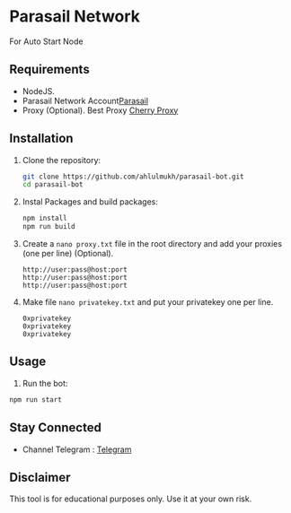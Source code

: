 # Parasail Network

For Auto Start Node

## Requirements

- NodeJS.
- Parasail Network Account[Parasail](https://www.parasail.network/season?refer=MHgwZjZmQTM0NTQ2ZTM3QTk1QjJlMDE1MjA2OEYzNDI4M2VFQTNlRDY3)
- Proxy (Optional). Best Proxy [Cherry Proxy](https://center.cherryproxy.com/Login/Register?invite=029ad2d3)

## Installation

1. Clone the repository:

   ```sh
   git clone https://github.com/ahlulmukh/parasail-bot.git
   cd parasail-bot
   ```

2. Instal Packages and build packages:

   ```sh
   npm install
   npm run build
   ```

3. Create a `nano proxy.txt` file in the root directory and add your proxies (one per line) (Optional).

   ```
   http://user:pass@host:port
   http://user:pass@host:port
   http://user:pass@host:port
   ```

4. Make file `nano privatekey.txt` and put your privatekey one per line.

   ```
   0xprivatekey
   0xprivatekey
   0xprivatekey
   ```

## Usage

1. Run the bot:

```sh
npm run start
```

## Stay Connected

- Channel Telegram : [Telegram](https://t.me/Bilalstudio2)

## Disclaimer

This tool is for educational purposes only. Use it at your own risk.
